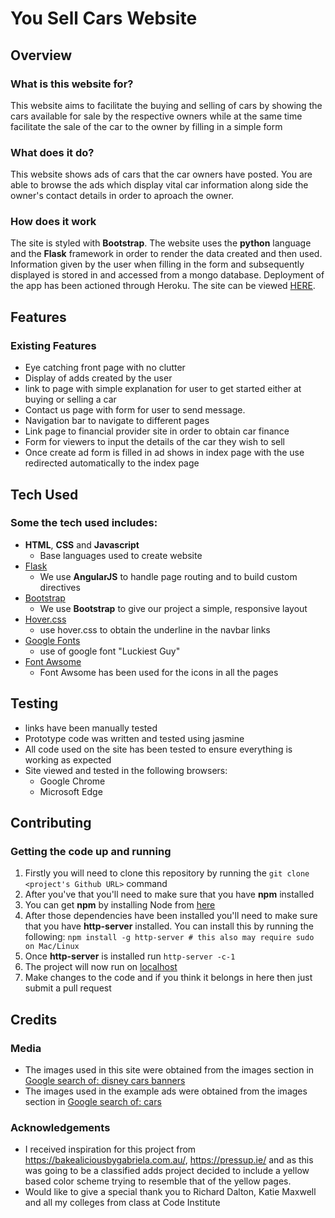 # You Sell Cars Website
 
## Overview
 
### What is this website for?

This website aims to facilitate the buying and selling of cars by showing the cars available for sale by the respective owners while at the same time facilitate the sale of the car to the owner by filling in a simple form

### What does it do?

This website shows ads of cars that the car owners have posted. You are able to browse the ads which display vital car information along side the owner's contact details in order to aproach the owner. 
 
### How does it work

The site is styled with **Bootstrap**. The website uses the **python** language and the **Flask** framework in order to render the data created and then used. Information given by the user when filling in the form and subsequently displayed is stored in and accessed from a mongo database. Deployment of the app has been actioned through Heroku. The site can be viewed [HERE](https://futoisaru.github.io/hippo/). 

## Features
 
### Existing Features
- Eye catching front page with no clutter
- Display of adds created by the user
- link to page with simple explanation for user to get started either at buying or selling a car
- Contact us page with form for user to send message.
- Navigation bar to navigate to different pages
- Link page to financial provider site in order to obtain car finance
- Form for viewers to input the details of the car they wish to sell
- Once create ad form is filled in ad shows in index page with the use redirected automatically to the index page


## Tech Used

### Some the tech used includes:
- **HTML**, **CSS** and **Javascript**
  - Base languages used to create website
- [Flask](http://flask.pocoo.org/)
    - We use **AngularJS** to handle page routing and to build custom directives
- [Bootstrap](http://getbootstrap.com/)
    - We use **Bootstrap** to give our project a simple, responsive layout
- [Hover.css](http://ianlunn.github.io/Hover/)
    - use hover.css to obtain the underline in the navbar links
- [Google Fonts](https://fonts.google.com/)
    - use of google font "Luckiest Guy"
- [Font Awsome](https://fontawesome.com/)
    - Font Awsome has been used for the icons in all the pages

## Testing
- links have been manually tested
- Prototype code was written and tested using jasmine
- All code used on the site has been tested to ensure everything is working as expected
- Site viewed and tested in the following browsers:
  - Google Chrome
  - Microsoft Edge

## Contributing
 
### Getting the code up and running
1. Firstly you will need to clone this repository by running the ```git clone <project's Github URL>``` command
2. After you've that you'll need to make sure that you have **npm** installed
  1. You can get **npm** by installing Node from [here](https://nodejs.org/en/)
4. After those dependencies have been installed you'll need to make sure that you have **http-server** installed. You can install this by running the following: ```npm install -g http-server # this also may require sudo on Mac/Linux```
5. Once **http-server** is installed run ```http-server -c-1```
6. The project will now run on [localhost](http://127.0.0.1:8080)
7. Make changes to the code and if you think it belongs in here then just submit a pull request

## Credits

### Media
- The images used in this site were obtained from the images section in [Google search of: disney cars banners](https://google.ie/)
- The images used in the example ads were obtained from the images section in [Google search of: cars](https://google.ie/)

### Acknowledgements

- I received inspiration for this project from https://bakealiciousbygabriela.com.au/, https://pressup.ie/ and as this was going to be a classified adds project decided to include a yellow based color scheme trying to resemble that of the yellow pages. 
- Would like to give a special thank you to Richard Dalton, Katie Maxwell and all my colleges from class at Code Institute 